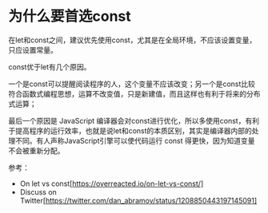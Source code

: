 # 为什么要首选const

在let和const之间，建议优先使用const，尤其是在全局环境，不应该设置变量，只应设置常量。

const优于let有几个原因。

一个是const可以提醒阅读程序的人，这个变量不应该改变；另一个是const比较符合函数式编程思想，运算不改变值，只是新建值，而且这样也有利于将来的分布式运算；

最后一个原因是 JavaScript 编译器会对const进行优化，所以多使用const，有利于提高程序的运行效率，也就是说let和const的本质区别，其实是编译器内部的处理不同。有人声称JavaScript引擎可以使代码运行 const 得更快，因为知道变量不会被重新分配。

参考：

* On let vs const[https://overreacted.io/on-let-vs-const/]
* Discuss on Twitter[https://twitter.com/dan_abramov/status/1208850443197145091]
